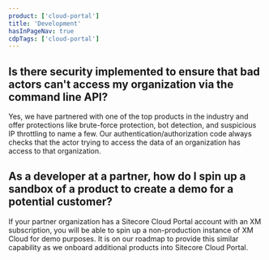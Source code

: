 ```yaml
---
product: ['cloud-portal']
title: 'Development'
hasInPageNav: true
cdpTags: ['cloud-portal']
---
```


## Is there security implemented to ensure that bad actors can't access my organization via the command line API?

Yes, we have partnered with one of the top products in the industry and offer protections like brute-force protection, bot detection, and suspicious IP throttling to name a few. Our authentication/authorization code always checks that the actor trying to access the data of an organization has access to that organization.

## As a developer at a partner, how do I spin up a sandbox of a product to create a demo for a potential customer?

If your partner organization has a Sitecore Cloud Portal account with an XM subscription, you will be able to spin up a non-production instance of XM Cloud for demo purposes. It is on our roadmap to provide this similar capability as we onboard additional products into Sitecore Cloud Portal.
